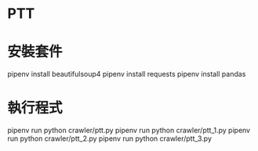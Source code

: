 # PTT

# 安裝套件
pipenv install beautifulsoup4
pipenv install requests
pipenv install pandas

# 執行程式
pipenv run python crawler/ptt.py
pipenv run python crawler/ptt_1.py
pipenv run python crawler/ptt_2.py
pipenv run python crawler/ptt_3.py
